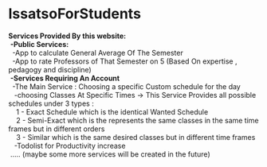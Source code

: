 # IssatsoForStudents
**Services Provided By this website:**
<br>  &nbsp;__-Public Services:__
<br>   &nbsp;&nbsp;-App to calculate General Average Of The Semester
<br>   &nbsp;&nbsp;-App to rate Professors of That Semester on 5 (Based On expertise , pedagogy and discipline)
<br>  &nbsp;__-Services Requiring An Account__
<br>   &nbsp;&nbsp;-The Main Service : Choosing a specific Custom schedule for the day 
<br>    &nbsp;&nbsp;&nbsp;-choosing Classes At Specific Times -> This Service Provides all possible schedules under 3 types :
<br>     &nbsp;&nbsp;&nbsp;&nbsp;1 - Exact Schedule which is the identical Wanted Schedule
<br>     &nbsp;&nbsp;&nbsp;&nbsp;2 - Semi-Exact which is the represents the same classes in the same time frames but in different orders
<br>     &nbsp;&nbsp;&nbsp;&nbsp;3 - Similar which is the same desired classes but in different time frames
<br>   &nbsp;&nbsp;&nbsp;-Todolist for Productivity increase
<br>&nbsp;..... (maybe some more services will be created in the future)
